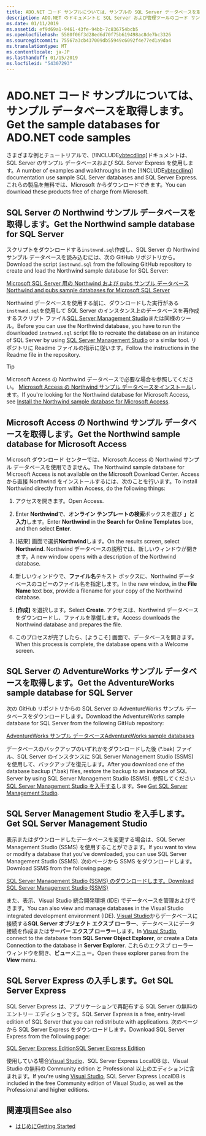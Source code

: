 ```yaml
---
title: ADO.NET コード サンプルについては、サンプルの SQL Server データベースを取得します。
description: ADO.NET のドキュメントと SQL Server および管理ツールのコード サンプルで使用されるサンプルの SQL Server データベースをダウンロードします。
ms.date: 01/11/2019
ms.assetid: ef9d69a1-9461-43fe-94bb-7c836754bcb5
ms.openlocfilehash: 5580f06f3d28ed6d70f75b619498ac8de7bc3326
ms.sourcegitcommit: 75567a3cb437009db55949c6092f4e77ed1a9da4
ms.translationtype: MT
ms.contentlocale: ja-JP
ms.lasthandoff: 01/15/2019
ms.locfileid: "54307293"
---
```

# <a name="get-the-sample-databases-for-adonet-code-samples"></a><span data-ttu-id="ed5a8-103">ADO.NET コード サンプルについては、サンプル データベースを取得します。</span><span class="sxs-lookup"><span data-stu-id="ed5a8-103">Get the sample databases for ADO.NET code samples</span></span>

<span data-ttu-id="ed5a8-104">さまざまな例とチュートリアルで、[!INCLUDE[vbtecdlinq](../../../../../../includes/vbtecdlinq-md.md)]ドキュメントは、SQL Server のサンプル データベースおよび SQL Server Express を使用します。</span><span class="sxs-lookup"><span data-stu-id="ed5a8-104">A number of examples and walkthroughs in the [!INCLUDE[vbtecdlinq](../../../../../../includes/vbtecdlinq-md.md)] documentation use sample SQL Server databases and SQL Server Express.</span></span> <span data-ttu-id="ed5a8-105">これらの製品を無料では、Microsoft からダウンロードできます。</span><span class="sxs-lookup"><span data-stu-id="ed5a8-105">You can download these products free of charge from Microsoft.</span></span>

## <a name="get-the-northwind-sample-database-for-sql-server"></a><span data-ttu-id="ed5a8-106">SQL Server の Northwind サンプル データベースを取得します。</span><span class="sxs-lookup"><span data-stu-id="ed5a8-106">Get the Northwind sample database for SQL Server</span></span>

<span data-ttu-id="ed5a8-107">スクリプトをダウンロードする`instnwnd.sql`作成し、SQL Server の Northwind サンプル データベースを読み込むには、次の GitHub リポジトリから。</span><span class="sxs-lookup"><span data-stu-id="ed5a8-107">Download the script `instnwnd.sql` from the following GitHub repository to create and load the Northwind sample database for SQL Server:</span></span>

[<span data-ttu-id="ed5a8-108">Microsoft SQL Server 用の Northwind および pubs サンプル データベース</span><span class="sxs-lookup"><span data-stu-id="ed5a8-108">Northwind and pubs sample databases for Microsoft SQL Server</span></span>](https://github.com/Microsoft/sql-server-samples/tree/master/samples/databases/northwind-pubs)

<span data-ttu-id="ed5a8-109">Northwind データベースを使用する前に、ダウンロードした実行がある`instnwnd.sql`を使用して SQL Server のインスタンス上のデータベースを再作成するスクリプト ファイル[SQL Server Management Studio](#get_ssms)または同様のツール。</span><span class="sxs-lookup"><span data-stu-id="ed5a8-109">Before you can use the Northwind database, you have to run the downloaded `instnwnd.sql` script file to recreate the database on an instance of SQL Server by using [SQL Server Management Studio](#get_ssms) or a similar tool.</span></span> <span data-ttu-id="ed5a8-110">リポジトリに Readme ファイルの指示に従います。</span><span class="sxs-lookup"><span data-stu-id="ed5a8-110">Follow the instructions in the Readme file in the repository.</span></span>

> [!TIP]
> <span data-ttu-id="ed5a8-111">Microsoft Access の Northwind データベースで必要な場合を参照してください。 [Microsoft Access の Northwind サンプル データベースをインストール](#northwind_access)します。</span><span class="sxs-lookup"><span data-stu-id="ed5a8-111">If you're looking for the Northwind database for Microsoft Access, see [Install the Northwind sample database for Microsoft Access](#northwind_access).</span></span>

## <a name="northwind_access"></a> <span data-ttu-id="ed5a8-112">Microsoft Access の Northwind サンプル データベースを取得します。</span><span class="sxs-lookup"><span data-stu-id="ed5a8-112">Get the Northwind sample database for Microsoft Access</span></span>

<span data-ttu-id="ed5a8-113">Microsoft ダウンロード センターでは、Microsoft Access の Northwind サンプル データベースを使用できません。</span><span class="sxs-lookup"><span data-stu-id="ed5a8-113">The Northwind sample database for Microsoft Access is not available on the Microsoft Download Center.</span></span> <span data-ttu-id="ed5a8-114">Access から直接 Northwind をインストールするには、次のことを行います。</span><span class="sxs-lookup"><span data-stu-id="ed5a8-114">To install Northwind directly from within Access, do the following things:</span></span>

1. <span data-ttu-id="ed5a8-115">アクセスを開きます。</span><span class="sxs-lookup"><span data-stu-id="ed5a8-115">Open Access.</span></span>

1. <span data-ttu-id="ed5a8-116">Enter **Northwind**で、**オンライン テンプレートの検索**ボックスを選び **」と入力**します。</span><span class="sxs-lookup"><span data-stu-id="ed5a8-116">Enter **Northwind** in the **Search for Online Templates** box, and then select **Enter**.</span></span>

1. <span data-ttu-id="ed5a8-117">[結果] 画面で選択**Northwind**します。</span><span class="sxs-lookup"><span data-stu-id="ed5a8-117">On the results screen, select **Northwind**.</span></span> <span data-ttu-id="ed5a8-118">Northwind データベースの説明では、新しいウィンドウが開きます。</span><span class="sxs-lookup"><span data-stu-id="ed5a8-118">A new window opens with a description of the Northwind database.</span></span>

1. <span data-ttu-id="ed5a8-119">新しいウィンドウで、**ファイル名**テキスト ボックスに、Northwind データベースのコピーのファイル名を指定します。</span><span class="sxs-lookup"><span data-stu-id="ed5a8-119">In the new window, in the **File Name** text box, provide a filename for your copy of the Northwind database.</span></span>

1. <span data-ttu-id="ed5a8-120">**[作成]** を選択します。</span><span class="sxs-lookup"><span data-stu-id="ed5a8-120">Select **Create**.</span></span> <span data-ttu-id="ed5a8-121">アクセスは、Northwind データベースをダウンロードし、ファイルを準備します。</span><span class="sxs-lookup"><span data-stu-id="ed5a8-121">Access downloads the Northwind database and prepares the file.</span></span>

1. <span data-ttu-id="ed5a8-122">このプロセスが完了したら、[ようこそ] 画面で、データベースを開きます。</span><span class="sxs-lookup"><span data-stu-id="ed5a8-122">When this process is complete, the database opens with a Welcome screen.</span></span>

## <a name="get-the-adventureworks-sample-database-for-sql-server"></a><span data-ttu-id="ed5a8-123">SQL Server の AdventureWorks サンプル データベースを取得します。</span><span class="sxs-lookup"><span data-stu-id="ed5a8-123">Get the AdventureWorks sample database for SQL Server</span></span>

<span data-ttu-id="ed5a8-124">次の GitHub リポジトリからの SQL Server の AdventureWorks サンプル データベースをダウンロードします。</span><span class="sxs-lookup"><span data-stu-id="ed5a8-124">Download the AdventureWorks sample database for SQL Server from the following GitHub repository:</span></span>

[<span data-ttu-id="ed5a8-125">AdventureWorks サンプル データベース</span><span class="sxs-lookup"><span data-stu-id="ed5a8-125">AdventureWorks sample databases</span></span>](https://github.com/Microsoft/sql-server-samples/releases/tag/adventureworks)

<span data-ttu-id="ed5a8-126">データベースのバックアップのいずれかをダウンロードした後 (\*.bak) ファイル、SQL Server のインスタンスに SQL Server Management Studio (SSMS) を使用して、バックアップを復元します。</span><span class="sxs-lookup"><span data-stu-id="ed5a8-126">After you download one of the database backup (\*.bak) files, restore the backup to an instance of SQL Server by using SQL Server Management Studio (SSMS).</span></span> <span data-ttu-id="ed5a8-127">参照してください[SQL Server Management Studio を入手する](#get_ssms)します。</span><span class="sxs-lookup"><span data-stu-id="ed5a8-127">See [Get SQL Server Management Studio](#get_ssms).</span></span>

## <a name="get_ssms"></a> <span data-ttu-id="ed5a8-128">SQL Server Management Studio を入手します。</span><span class="sxs-lookup"><span data-stu-id="ed5a8-128">Get SQL Server Management Studio</span></span>
<span data-ttu-id="ed5a8-129">表示またはダウンロードしたデータベースを変更する場合は、SQL Server Management Studio (SSMS) を使用することができます。</span><span class="sxs-lookup"><span data-stu-id="ed5a8-129">If you want to view or modify a database that you've downloaded, you can use SQL Server Management Studio (SSMS).</span></span> <span data-ttu-id="ed5a8-130">次のページから SSMS をダウンロードします。</span><span class="sxs-lookup"><span data-stu-id="ed5a8-130">Download SSMS from the following page:</span></span>

[<span data-ttu-id="ed5a8-131">SQL Server Management Studio (SSMS) のダウンロードします。</span><span class="sxs-lookup"><span data-stu-id="ed5a8-131">Download SQL Server Management Studio (SSMS)</span></span>](/sql/ssms/download-sql-server-management-studio-ssms) 

<span data-ttu-id="ed5a8-132">また、表示、Visual Studio 統合開発環境 (IDE) でデータベースを管理およびできます。</span><span class="sxs-lookup"><span data-stu-id="ed5a8-132">You can also view and manage databases in the Visual Studio integrated development environment (IDE).</span></span> <span data-ttu-id="ed5a8-133">[Visual Studio](https://www.visualstudio.com/downloads/?utm_medium=microsoft&utm_source=docs.microsoft.com&utm_campaign=button+cta&utm_content=download+vs2017)からデータベースに接続する**SQL Server オブジェクト エクスプ ローラー**、データベースにデータ接続を作成または**サーバー エクスプ ローラー**します。</span><span class="sxs-lookup"><span data-stu-id="ed5a8-133">In [Visual Studio](https://www.visualstudio.com/downloads/?utm_medium=microsoft&utm_source=docs.microsoft.com&utm_campaign=button+cta&utm_content=download+vs2017), connect to the database from **SQL Server Object Explorer**, or create a Data Connection to the database in **Server Explorer**.</span></span> <span data-ttu-id="ed5a8-134">これらのエクスプ ローラー ウィンドウを開き、**ビュー**メニュー。</span><span class="sxs-lookup"><span data-stu-id="ed5a8-134">Open these explorer panes from the **View** menu.</span></span>

## <a name="get_sql"></a> <span data-ttu-id="ed5a8-135">SQL Server Express の入手します。</span><span class="sxs-lookup"><span data-stu-id="ed5a8-135">Get SQL Server Express</span></span>

<span data-ttu-id="ed5a8-136">SQL Server Express は、アプリケーションで再配布する SQL Server の無料のエントリー エディションです。</span><span class="sxs-lookup"><span data-stu-id="ed5a8-136">SQL Server Express is a free, entry-level edition of SQL Server that you can redistribute with applications.</span></span> <span data-ttu-id="ed5a8-137">次のページから SQL Server Express をダウンロードします。</span><span class="sxs-lookup"><span data-stu-id="ed5a8-137">Download SQL Server Express from the following page:</span></span>
  
[<span data-ttu-id="ed5a8-138">SQL Server Express Edition</span><span class="sxs-lookup"><span data-stu-id="ed5a8-138">SQL Server Express Edition</span></span>](https://www.microsoft.com/sql-server/sql-server-editions-express)

<span data-ttu-id="ed5a8-139">使用している場合[Visual Studio](https://www.visualstudio.com/downloads/?utm_medium=microsoft&utm_source=docs.microsoft.com&utm_campaign=button+cta&utm_content=download+vs2017)、SQL Server Express LocalDB は、Visual Studio の無料の Community edition と Professional 以上のエディションに含まれます。</span><span class="sxs-lookup"><span data-stu-id="ed5a8-139">If you're using [Visual Studio](https://www.visualstudio.com/downloads/?utm_medium=microsoft&utm_source=docs.microsoft.com&utm_campaign=button+cta&utm_content=download+vs2017), SQL Server Express LocalDB is included in the free Community edition of Visual Studio, as well as the Professional and higher editions.</span></span>  

## <a name="see-also"></a><span data-ttu-id="ed5a8-140">関連項目</span><span class="sxs-lookup"><span data-stu-id="ed5a8-140">See also</span></span>

- [<span data-ttu-id="ed5a8-141">はじめに</span><span class="sxs-lookup"><span data-stu-id="ed5a8-141">Getting Started</span></span>](../../../../../../docs/framework/data/adonet/sql/linq/getting-started.md)
